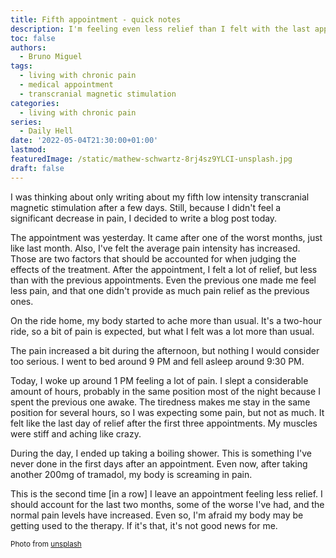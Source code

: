 ```yaml
---
title: Fifth appointment - quick notes
description: I'm feeling even less relief than I felt with the last appointment. Is this bad news for me?
toc: false
authors:
  - Bruno Miguel
tags:
  - living with chronic pain
  - medical appointment
  - transcranial magnetic stimulation
categories:
  - living with chronic pain
series:
  - Daily Hell
date: '2022-05-04T21:30:00+01:00'
lastmod:
featuredImage: /static/mathew-schwartz-8rj4sz9YLCI-unsplash.jpg
draft: false
---
```


I was thinking about only writing about my fifth low intensity transcranial magnetic stimulation after a few days. Still, because I didn't feel a significant decrease in pain, I decided to write a blog post today.

The appointment was yesterday. It came after one of the worst months, just like last month. Also, I've felt the average pain intensity has increased. Those are two factors that should be accounted for when judging the effects of the treatment.
After the appointment, I felt a lot of relief, but less than with the previous appointments. Even the previous one made me feel less pain, and that one didn't provide as much pain relief as the previous ones.

On the ride home, my body started to ache more than usual. It's a two-hour ride, so a bit of pain is expected, but what I felt was a lot more than usual.

The pain increased a bit during the afternoon, but nothing I would consider too serious. I went to bed around 9 PM and fell asleep around 9:30 PM.

Today, I woke up around 1 PM feeling a lot of pain. I slept a considerable amount of hours, probably in the same position most of the night because I spent the previous one awake. The tiredness makes me stay in the same position for several hours, so I was expecting some pain, but not as much. It felt like the last day of relief after the first three appointments. My muscles were stiff and aching like crazy.

During the day, I ended up taking a boiling shower. This is something I've never done in the first days after an appointment. Even now, after taking another 200mg of tramadol, my body is screaming in pain.

This is the second time [in a row] I leave an appointment feeling less relief. I should account for the last two months, some of the worse I've had, and the normal pain levels have increased. Even so, I'm afraid my body may be getting used to the therapy. If it's that, it's not good news for me.

<small>Photo from [unsplash](https://unsplash.com/photos/8rj4sz9YLCI)</small>
